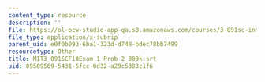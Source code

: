 ```yaml
---
content_type: resource
description: ''
file: https://ol-ocw-studio-app-qa.s3.amazonaws.com/courses/3-091sc-introduction-to-solid-state-chemistry-fall-2010/0950956954315fcc0d32a29c5383c1f6_MIT3_091SCF10Exam_1_Prob_2_300k.srt
file_type: application/x-subrip
parent_uid: e0f0b093-6ba1-323d-d748-bdec78bb7499
resourcetype: Other
title: MIT3_091SCF10Exam_1_Prob_2_300k.srt
uid: 09509569-5431-5fcc-0d32-a29c5383c1f6
---
```

